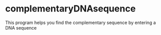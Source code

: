 # complementaryDNAsequence
This program helps you find the complementary sequence by entering a DNA sequence
